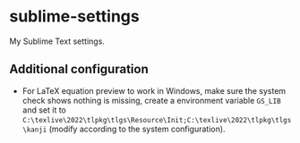# sublime-settings
My Sublime Text settings.

## Additional configuration
* For LaTeX equation preview to work in Windows, make sure the system check shows nothing is missing, create a environment variable `GS_LIB` and set it to `C:\texlive\2022\tlpkg\tlgs\Resource\Init;C:\texlive\2022\tlpkg\tlgs\kanji` (modify according to the system configuration).
